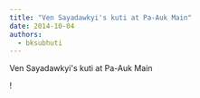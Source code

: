 ```yaml
---
title: "Ven Sayadawkyi's kuti at Pa-Auk Main"
date: 2014-10-04
authors: 
  - bksubhuti
---
```


Ven Sayadawkyi's kuti at Pa-Auk Main﻿

!

